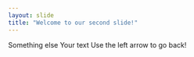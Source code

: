 ```yaml
---
layout: slide
title: "Welcome to our second slide!"
---
```

Something else
Your text
Use the left arrow to go back!
